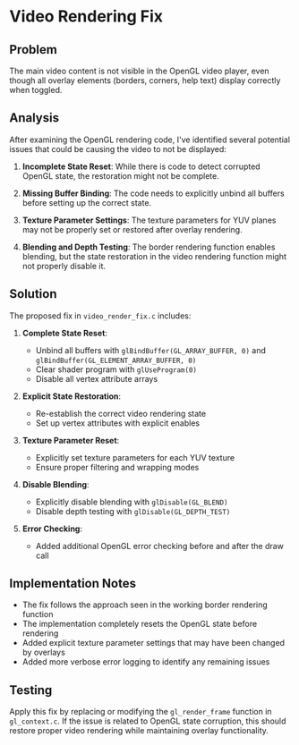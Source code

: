 # Video Rendering Fix

## Problem
The main video content is not visible in the OpenGL video player, even though all overlay elements (borders, corners, help text) display correctly when toggled.

## Analysis
After examining the OpenGL rendering code, I've identified several potential issues that could be causing the video to not be displayed:

1. **Incomplete State Reset**: While there is code to detect corrupted OpenGL state, the restoration might not be complete.

2. **Missing Buffer Binding**: The code needs to explicitly unbind all buffers before setting up the correct state.

3. **Texture Parameter Settings**: The texture parameters for YUV planes may not be properly set or restored after overlay rendering.

4. **Blending and Depth Testing**: The border rendering function enables blending, but the state restoration in the video rendering function might not properly disable it.

## Solution
The proposed fix in `video_render_fix.c` includes:

1. **Complete State Reset**: 
   - Unbind all buffers with `glBindBuffer(GL_ARRAY_BUFFER, 0)` and `glBindBuffer(GL_ELEMENT_ARRAY_BUFFER, 0)`
   - Clear shader program with `glUseProgram(0)`
   - Disable all vertex attribute arrays

2. **Explicit State Restoration**: 
   - Re-establish the correct video rendering state
   - Set up vertex attributes with explicit enables

3. **Texture Parameter Reset**:
   - Explicitly set texture parameters for each YUV texture
   - Ensure proper filtering and wrapping modes

4. **Disable Blending**:
   - Explicitly disable blending with `glDisable(GL_BLEND)`
   - Disable depth testing with `glDisable(GL_DEPTH_TEST)`

5. **Error Checking**:
   - Added additional OpenGL error checking before and after the draw call

## Implementation Notes
- The fix follows the approach seen in the working border rendering function
- The implementation completely resets the OpenGL state before rendering
- Added explicit texture parameter settings that may have been changed by overlays
- Added more verbose error logging to identify any remaining issues

## Testing
Apply this fix by replacing or modifying the `gl_render_frame` function in `gl_context.c`. If the issue is related to OpenGL state corruption, this should restore proper video rendering while maintaining overlay functionality.